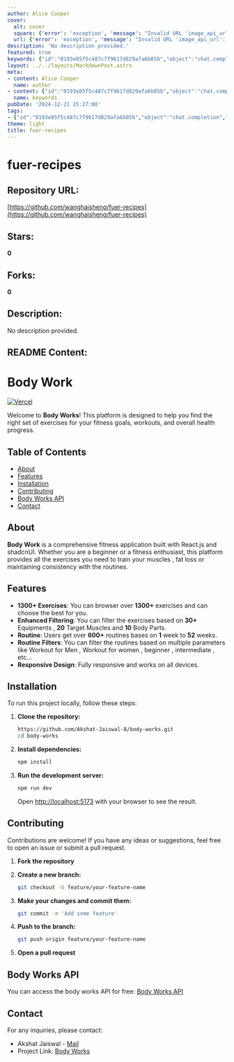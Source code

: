 ```yaml
---
author: Alice Cooper
cover:
  alt: cover
  square: {'error': 'exception', 'message': "Invalid URL 'image_api_url': No scheme supplied. Perhaps you meant https://image_api_url?"}
  url: {'error': 'exception', 'message': "Invalid URL 'image_api_url': No scheme supplied. Perhaps you meant https://image_api_url?"}
description: 'No description provided.'
featured: true
keywords: {"id":"0193e85f5c487c7f9617d829afa6b05b","object":"chat.completion","created":1734770383,"model":"Qwen/Qwen2.5-7B-Instruct","choices":[{"index":0,"message":{"role":"assistant","content":"### Keywords:\n- Body Works\n- Fitness Application\n- React.js\n- ShadcnUI\n- Exercises\n- Routines\n- Filtering\n- Equipment\n- Body Parts\n- Muscle Training\n- Fat Loss\n- Consistency\n- Responsive Design\n- Development Server\n- API\n\n### Tags:\n- #BodyWorks\n- #FitnessApp\n- #React\n- #ShadcnUI\n- #Exercises\n- #Workouts\n- #MuscleTraining\n- #FatLoss\n- #Consistency\n- #ResponsiveDesign\n- #API"},"finish_reason":"stop"}],"usage":{"prompt_tokens":720,"completion_tokens":119,"total_tokens":839},"system_fingerprint":""}
layout: ../../layouts/MarkdownPost.astro
meta:
- content: Alice Cooper
  name: author
- content: {"id":"0193e85f5c487c7f9617d829afa6b05b","object":"chat.completion","created":1734770383,"model":"Qwen/Qwen2.5-7B-Instruct","choices":[{"index":0,"message":{"role":"assistant","content":"### Keywords:\n- Body Works\n- Fitness Application\n- React.js\n- ShadcnUI\n- Exercises\n- Routines\n- Filtering\n- Equipment\n- Body Parts\n- Muscle Training\n- Fat Loss\n- Consistency\n- Responsive Design\n- Development Server\n- API\n\n### Tags:\n- #BodyWorks\n- #FitnessApp\n- #React\n- #ShadcnUI\n- #Exercises\n- #Workouts\n- #MuscleTraining\n- #FatLoss\n- #Consistency\n- #ResponsiveDesign\n- #API"},"finish_reason":"stop"}],"usage":{"prompt_tokens":720,"completion_tokens":119,"total_tokens":839},"system_fingerprint":""}
  name: keywords
pubDate: '2024-12-21 15:27:08'
tags:
- {"id":"0193e85f5c487c7f9617d829afa6b05b","object":"chat.completion","created":1734770383,"model":"Qwen/Qwen2.5-7B-Instruct","choices":[{"index":0,"message":{"role":"assistant","content":"### Keywords:\n- Body Works\n- Fitness Application\n- React.js\n- ShadcnUI\n- Exercises\n- Routines\n- Filtering\n- Equipment\n- Body Parts\n- Muscle Training\n- Fat Loss\n- Consistency\n- Responsive Design\n- Development Server\n- API\n\n### Tags:\n- #BodyWorks\n- #FitnessApp\n- #React\n- #ShadcnUI\n- #Exercises\n- #Workouts\n- #MuscleTraining\n- #FatLoss\n- #Consistency\n- #ResponsiveDesign\n- #API"},"finish_reason":"stop"}],"usage":{"prompt_tokens":720,"completion_tokens":119,"total_tokens":839},"system_fingerprint":""}
theme: light
title: fuer-recipes
---
```


# fuer-recipes

## Repository URL: 
[https://github.com/wanghaisheng/fuer-recipes](https://github.com/wanghaisheng/fuer-recipes)

## Stars: 
**0**

## Forks: 
**0**

## Description: 
No description provided.

## README Content: 
# Body Work

[![Vercel](https://vercelbadge.vercel.app/api/Akshat-Jaiswal-8/body-works)](https://body-works-akshat.vercel.app/)

Welcome to **Body Works**! This platform is designed to help you find the right set of exercises for your fitness goals,
workouts, and overall health
progress.

## Table of Contents

- [About](#about)
- [Features](#features)
- [Installation](#installation)
- [Contributing](#contributing)
- [Body Works API](#body-works-api)
- [Contact](#contact)

## About

**Body Work** is a comprehensive fitness application built with React.js and shadcnUI. Whether you are a beginner or a
fitness enthusiast, this platform provides all the exercises you need to train your muscles , fat loss or maintaining
consistency with the routines.

## Features

- **1300+ Exercises**: You can browser over **1300+** exercises and can choose the best for you.
- **Enhanced Filtering**: You can filter the exercises based on **30+** Equipments , **20** Target Muscles and **10**
  Body Parts.
- **Routine**: Users get over **600+** routines bases on **1** week to **52** weeks.
- **Routine Filters**: You can filter the routines based on multiple parameters like Workout for Men , Workout for
  women , beginner , intermediate , etc...
- **Responsive Design**: Fully responsive and works on all devices.

## Installation

To run this project locally, follow these steps:

1. **Clone the repository:**

    ```bash
    https://github.com/Akshat-Jaiswal-8/body-works.git
    cd body-works
    ```

2. **Install dependencies:**

    ```bash
    npm install
    ```


4. **Run the development server:**

    ```bash
    npm run dev
    ```

   Open [http://localhost:5173](http://localhost:5173) with your browser to see the result.



## Contributing

Contributions are welcome! If you have any ideas or suggestions, feel free to open an issue or submit a pull request.

1. **Fork the repository**
2. **Create a new branch:**

    ```bash
    git checkout -b feature/your-feature-name
    ```

3. **Make your changes and commit them:**

    ```bash
    git commit -m 'Add some feature'
    ```

4. **Push to the branch:**

    ```bash
    git push origin feature/your-feature-name
    ```

5. **Open a pull request**


## Body Works API

You can access the body works API for free:
[Body Works API](https://github.com/Akshat-Jaiswal-8/body-works-api.git)


## Contact

For any inquiries, please contact:

- Akshat Jaiswal - [Mail](mailto:akshatjaiswal.official@gmail.com)
- Project Link: [Body Works](https://body-works-akshat.vercel.app)

